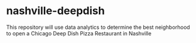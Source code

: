 # nashville-deepdish
This repository will use data analytics to determine the best neighborhood to open a Chicago Deep Dish Pizza Restaurant in Nashville
